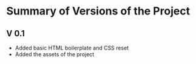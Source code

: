 # Summary of Versions of the Project

## V 0.1

- Added basic HTML boilerplate and CSS reset
- Added the assets of the project 